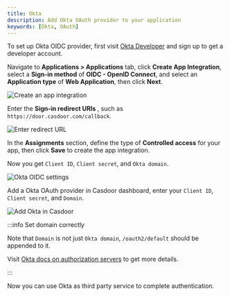```yaml
---
title: Okta
description: Add Okta OAuth provider to your application
keywords: [Okta, OAuth]
---
```


To set up Okta OIDC provider, first visit [Okta Developer](https://developer.okta.com/signup/) and sign up to get a developer account.

Navigate to **Applications > Applications** tab, click **Create App Integration**, select a **Sign-in method** of **OIDC - OpenID Connect**, and select an **Application type** of **Web Application**, then click **Next**.

![Create an app integration](/img/providers/OAuth/oktacreateapp.png)

Enter the **Sign-in redirect URIs** , such as `https://door.casdoor.com/callback`.

![Enter redirect URL](/img/providers/OAuth/oktasetredirecturl.png)

In the **Assignments** section, define the type of **Controlled access** for your app, then click **Save** to create the app integration.

Now you get `Client ID`, `Client secret`, and `Okta domain`.

![Okta OIDC settings](/img/providers/OAuth/oktasettings.png)

Add a Okta OAuth provider in Casdoor dashboard, enter your `Client ID`, `Client secret`, and `Domain`.

![Add Okta in Casdoor](/img/providers/OAuth/oktacasdoor.png)

:::info Set domain correctly

Note that `Domain` is not just `Okta domain`, `/oauth2/default` should be appended to it.

Visit [Okta docs on authorization servers](https://developer.okta.com/docs/concepts/auth-servers/) to get more details.

:::

Now you can use Okta as third party service to complete authentication.